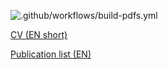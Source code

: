 ![.github/workflows/build-pdfs.yml](https://github.com/leventebajczi/leventebajczi-cv/workflows/.github/workflows/build-pdfs.yml/badge.svg)

[CV (EN short)](https://leventebajczi.github.io/leventebajczi-cv/leventebajczi_cv_en.pdf)

<!-- [CV (EN long)](https://github.com/leventebajczi/leventebajczi-cv/blob/gh-pages/leventebajczi_cv_en_long.pdf) -->

[Publication list (EN)](https://leventebajczi.github.io/leventebajczi-cv/leventebajczi_publist_en_cat.pdf)
